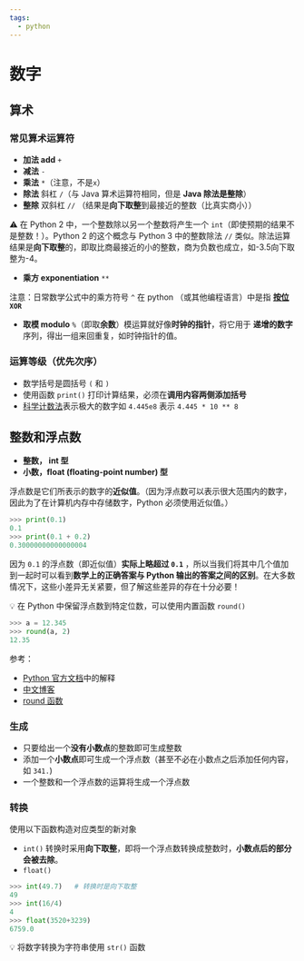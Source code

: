 ```yaml
---
tags:
  - python
---
```


# 数字

## 算术

### 常见算术运算符
* **加法 add** `+`
* **减法** `-`
* **乘法** `*`（注意，不是`x`）
* **除法** 斜杠 `/`（与 Java 算术运算符相同，但是 **Java 除法是整除**）
* **整除** 双斜杠 `//` （结果是**向下取整**到最接近的整数（比真实商小））

:warning: 在 Python 2 中，一个整数除以另一个整数将产生一个 `int`（即使预期的结果不是整数！）。Python 2 的这个概念与 Python 3 中的整数除法 `//` 类似。除法运算结果是**向下取整**的，即取比商最接近的小的整数，商为负数也成立，如-3.5向下取整为-4。

* **乘方 exponentiation** `**`

注意：日常数学公式中的乘方符号 `^` 在 python （或其他编程语言）中是指 **[按位](https://wiki.python.org/moin/BitwiseOperators) `XOR`**

* **取模 modulo** `%`（即取**余数**）模运算就好像**时钟的指针**，将它用于 **递增的数字** 序列，得出一组来回重复，如时钟指针的值。

### 运算等级（优先次序）
* 数学括号是圆括号 `(` 和 `)`
* 使用函数 `print()` 打印计算结果，必须在**调用内容两侧添加括号**
* [科学计数法](https://en.wikipedia.org/wiki/Scientific_notation)表示极大的数字如 `4.445e8` 表示 `4.445 * 10 ** 8`

## 整数和浮点数
* **整数， int 型**
* **小数，float (floating-point number) 型**

浮点数是它们所表示的数字的**近似值**。（因为浮点数可以表示很大范围内的数字，因此为了在计算机内存中存储数字，Python 必须使用近似值。）

```python
>>> print(0.1)
0.1
>>> print(0.1 + 0.2)
0.30000000000000004
```

因为 `0.1` 的浮点数（即近似值）**实际上略超过 `0.1`** ，所以当我们将其中几个值加到一起时可以看到**数学上的正确答案与 Python 输出的答案之间的区别**。在大多数情况下，这些小差异无关紧要，但了解这些差异的存在十分必要！

:bulb: 在 Python 中保留浮点数到特定位数，可以使用内置函数 `round()`

```python
>>> a = 12.345
>>> round(a, 2)
12.35
```

参考：
* [Python 官方文档](https://docs.python.org/3/tutorial/floatingpoint.html)中的解释
* [中文博客](https://www.cnblogs.com/mooncher/p/5145571.html)
* [round 函数](https://docs.python.org/zh-cn/3.7/library/functions.html?highlight=round#round)

### 生成
* 只要给出一个**没有小数点**的整数即可生成整数
* 添加一个**小数点**即可生成一个浮点数（甚至不必在小数点之后添加任何内容，如 `341.`)
* 一个整数和一个浮点数的运算将生成一个浮点数

### 转换
使用以下函数构造对应类型的新对象
* `int()` 转换时采用**向下取整**，即将一个浮点数转换成整数时，**小数点后的部分会被去除**。
* `float()`

```python
>>> int(49.7)   # 转换时是向下取整
49
>>> int(16/4)
4
>>> float(3520+3239)
6759.0
```

:bulb: 将数字转换为字符串使用 `str()` 函数
